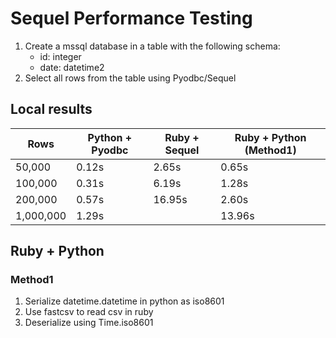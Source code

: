 # Sequel Performance Testing

1. Create a mssql database in a table with the following schema:
   - id: integer
   - date: datetime2
2. Select all rows from the table using Pyodbc/Sequel

## Local results

| Rows      | Python + Pyodbc | Ruby + Sequel | Ruby + Python (Method1) |
| --------- | --------------- | ------------- | ----------------------- |
| 50,000    | 0.12s           | 2.65s         | 0.65s                   |
| 100,000   | 0.31s           | 6.19s         | 1.28s                   |
| 200,000   | 0.57s           | 16.95s        | 2.60s                   |
| 1,000,000 | 1.29s           |               | 13.96s                  |

## Ruby + Python

### Method1

1. Serialize datetime.datetime in python as iso8601
2. Use fastcsv to read csv in ruby
3. Deserialize using Time.iso8601
